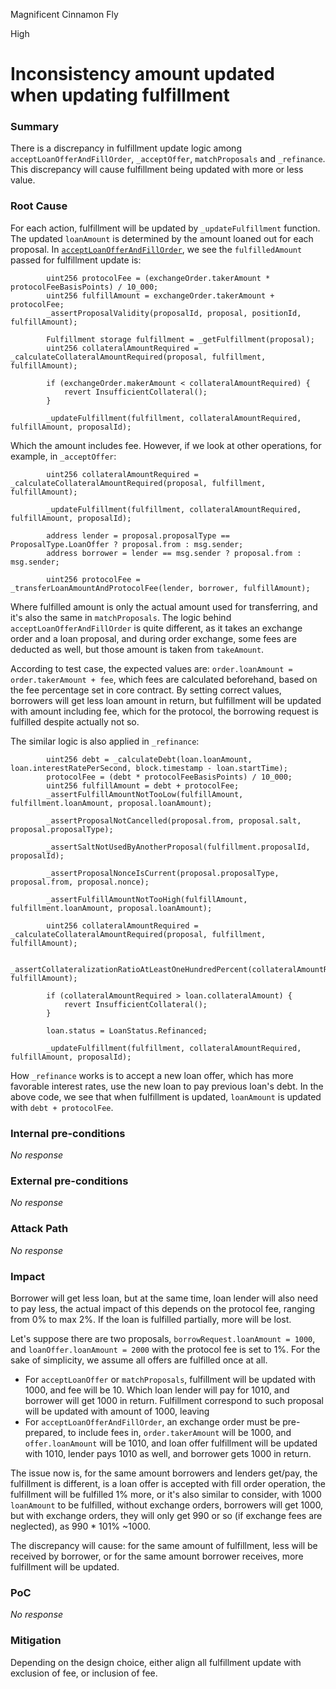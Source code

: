 Magnificent Cinnamon Fly

High

# Inconsistency amount updated when updating fulfillment

### Summary

There is a discrepancy in fulfillment update logic among `acceptLoanOfferAndFillOrder`, `_acceptOffer`, `matchProposals` and `_refinance`. This discrepancy will cause fulfillment being updated with more or less value.

### Root Cause

For each action, fulfillment will be updated by `_updateFulfillment` function. The updated `loanAmount` is determined by the amount loaned out for each proposal. In [`acceptLoanOfferAndFillOrder`](https://github.com/sherlock-audit/2024-09-predict-fun/blob/main/predict-dot-loan/contracts/PredictDotLoan.sol#L214), we see the `fulfilledAmount` passed for fulfillment update is:
```solidity
        uint256 protocolFee = (exchangeOrder.takerAmount * protocolFeeBasisPoints) / 10_000;
        uint256 fulfillAmount = exchangeOrder.takerAmount + protocolFee;
        _assertProposalValidity(proposalId, proposal, positionId, fulfillAmount);

        Fulfillment storage fulfillment = _getFulfillment(proposal);
        uint256 collateralAmountRequired = _calculateCollateralAmountRequired(proposal, fulfillment, fulfillAmount);

        if (exchangeOrder.makerAmount < collateralAmountRequired) {
            revert InsufficientCollateral();
        }

        _updateFulfillment(fulfillment, collateralAmountRequired, fulfillAmount, proposalId);
```

Which the amount includes fee. However, if we look at other operations, for example, in `_acceptOffer`:
```solidity
        uint256 collateralAmountRequired = _calculateCollateralAmountRequired(proposal, fulfillment, fulfillAmount);

        _updateFulfillment(fulfillment, collateralAmountRequired, fulfillAmount, proposalId);

        address lender = proposal.proposalType == ProposalType.LoanOffer ? proposal.from : msg.sender;
        address borrower = lender == msg.sender ? proposal.from : msg.sender;

        uint256 protocolFee = _transferLoanAmountAndProtocolFee(lender, borrower, fulfillAmount);
```

Where fulfilled amount is only the actual amount used for transferring, and it's also the same in `matchProposals`. The logic behind `acceptLoanOfferAndFillOrder` is quite different, as it takes an exchange order and a loan proposal, and during order exchange, some fees are deducted as well, but those amount is taken from `takeAmount`.

According to test case, the expected values are: `order.loanAmount = order.takerAmount + fee`, which fees are calculated beforehand, based on the fee percentage set in core contract. By setting correct values, borrowers will get less loan amount in return, but fulfillment will be updated with amount including fee, which for the protocol, the borrowing request is fulfilled despite actually not so.

The similar logic is also applied in `_refinance`:
```solidity
        uint256 debt = _calculateDebt(loan.loanAmount, loan.interestRatePerSecond, block.timestamp - loan.startTime);
        protocolFee = (debt * protocolFeeBasisPoints) / 10_000;
        uint256 fulfillAmount = debt + protocolFee;
        _assertFulfillAmountNotTooLow(fulfillAmount, fulfillment.loanAmount, proposal.loanAmount);

        _assertProposalNotCancelled(proposal.from, proposal.salt, proposal.proposalType);

        _assertSaltNotUsedByAnotherProposal(fulfillment.proposalId, proposalId);

        _assertProposalNonceIsCurrent(proposal.proposalType, proposal.from, proposal.nonce);

        _assertFulfillAmountNotTooHigh(fulfillAmount, fulfillment.loanAmount, proposal.loanAmount);

        uint256 collateralAmountRequired = _calculateCollateralAmountRequired(proposal, fulfillment, fulfillAmount);

        _assertCollateralizationRatioAtLeastOneHundredPercent(collateralAmountRequired, fulfillAmount);

        if (collateralAmountRequired > loan.collateralAmount) {
            revert InsufficientCollateral();
        }

        loan.status = LoanStatus.Refinanced;

        _updateFulfillment(fulfillment, collateralAmountRequired, fulfillAmount, proposalId);
```

How `_refinance` works is to accept a new loan offer, which has more favorable interest rates, use the new loan to pay previous loan's debt. In the above code, we see that when fulfillment is updated, `loanAmount` is updated with `debt + protocolFee`.

### Internal pre-conditions

_No response_

### External pre-conditions

_No response_

### Attack Path

_No response_

### Impact

Borrower will get less loan, but at the same time, loan lender will also need to pay less, the actual impact of this depends on the protocol fee, ranging from 0% to max 2%. If the loan is fulfilled partially, more will be lost.

Let's suppose there are two proposals, `borrowRequest.loanAmount = 1000`, and `loanOffer.loanAmount = 2000` with the protocol fee is set to 1%. For the sake of simplicity, we assume all offers are fulfilled once at all.
- For `acceptLoanOffer` or `matchProposals`, fulfillment will be updated with 1000, and fee will be 10. Which loan lender will pay for 1010, and borrower will get 1000 in return. Fulfillment correspond to such proposal will be updated with amount of 1000, leaving 
- For `acceptLoanOfferAndFillOrder`, an exchange order must be pre-prepared, to include fees in, `order.takerAmount` will be 1000, and `offer.loanAmount` will be 1010, and loan offer fulfillment will be updated with 1010, lender pays 1010 as well, and borrower gets 1000 in return.

The issue now is, for the same amount borrowers and lenders get/pay, the fulfillment is different, is a loan offer is accepted with fill order operation, the fulfillment will be fulfilled 1% more, or it's also similar to consider, with 1000 `loanAmount` to be fulfilled, without exchange orders, borrowers will get 1000, but with exchange orders, they will only get 990 or so (if exchange fees are neglected), as 990 * 101% ~1000.

The discrepancy will cause: for the same amount of fulfillment, less will be received by borrower, or for the same amount borrower receives, more fulfillment will be updated.

### PoC

_No response_

### Mitigation

Depending on the design choice, either align all fulfillment update with exclusion of fee, or inclusion of fee.
